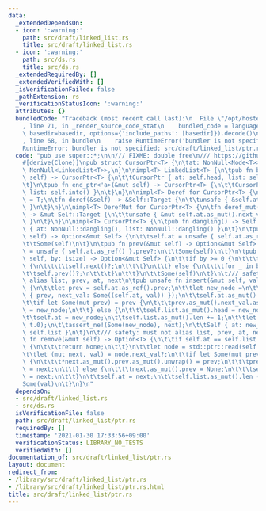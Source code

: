 ```yaml
---
data:
  _extendedDependsOn:
  - icon: ':warning:'
    path: src/draft/linked_list.rs
    title: src/draft/linked_list.rs
  - icon: ':warning:'
    path: src/ds.rs
    title: src/ds.rs
  _extendedRequiredBy: []
  _extendedVerifiedWith: []
  _isVerificationFailed: false
  _pathExtension: rs
  _verificationStatusIcon: ':warning:'
  attributes: {}
  bundledCode: "Traceback (most recent call last):\n  File \"/opt/hostedtoolcache/Python/3.9.1/x64/lib/python3.9/site-packages/onlinejudge_verify/documentation/build.py\"\
    , line 71, in _render_source_code_stat\n    bundled_code = language.bundle(stat.path,\
    \ basedir=basedir, options={'include_paths': [basedir]}).decode()\n  File \"/opt/hostedtoolcache/Python/3.9.1/x64/lib/python3.9/site-packages/onlinejudge_verify/languages/user_defined.py\"\
    , line 68, in bundle\n    raise RuntimeError('bundler is not specified: {}'.format(path.as_posix()))\n\
    RuntimeError: bundler is not specified: src/draft/linked_list/ptr.rs\n"
  code: "pub use super::*;\n\n/// FIXME: double free\n/// https://github.com/shino16/cpr/runs/1796042987?check_suite_focus=true#step:8:65\n\
    #[derive(Clone)]\npub struct CursorPtr<T> {\n\tat: NonNull<Node<T>>,\n\tlist:\
    \ NonNull<LinkedList<T>>,\n}\n\nimpl<T> LinkedList<T> {\n\tpub fn begin_ptr<'a>(&mut\
    \ self) -> CursorPtr<T> {\n\t\tCursorPtr { at: self.head, list: self.into() }\n\
    \t}\n\tpub fn end_ptr<'a>(&mut self) -> CursorPtr<T> {\n\t\tCursorPtr { at: self.tail,\
    \ list: self.into() }\n\t}\n}\n\nimpl<T> Deref for CursorPtr<T> {\n\ttype Target\
    \ = T;\n\tfn deref(&self) -> &Self::Target {\n\t\tunsafe { &self.at.as_ref().next_val.as_ref().unwrap().1\
    \ }\n\t}\n}\n\nimpl<T> DerefMut for CursorPtr<T> {\n\tfn deref_mut(&mut self)\
    \ -> &mut Self::Target {\n\t\tunsafe { &mut self.at.as_mut().next_val.as_mut().unwrap().1\
    \ }\n\t}\n}\n\nimpl<T> CursorPtr<T> {\n\tpub fn dangling() -> Self {\n\t\tSelf\
    \ { at: NonNull::dangling(), list: NonNull::dangling() }\n\t}\n\tpub fn next(&mut\
    \ self) -> Option<&mut Self> {\n\t\tself.at = unsafe { self.at.as_ref() }.next_val.as_ref()?.0;\n\
    \t\tSome(self)\n\t}\n\tpub fn prev(&mut self) -> Option<&mut Self> {\n\t\tself.at\
    \ = unsafe { self.at.as_ref() }.prev?;\n\t\tSome(self)\n\t}\n\tpub fn advance(&mut\
    \ self, by: isize) -> Option<&mut Self> {\n\t\tif by >= 0 {\n\t\t\tfor _ in 0..by\
    \ {\n\t\t\t\tself.next()?;\n\t\t\t}\n\t\t} else {\n\t\t\tfor _ in by..0 {\n\t\t\
    \t\tself.prev()?;\n\t\t\t}\n\t\t}\n\t\tSome(self)\n\t}\n\t/// safety: must not\
    \ alias list, prev, at, next\n\tpub unsafe fn insert(&mut self, val: T) -> Self\
    \ {\n\t\tlet prev = self.at.as_ref().prev;\n\t\tlet new_node =\n\t\t\tself.list.as_mut().new_node(Node\
    \ { prev, next_val: Some((self.at, val)) });\n\t\tself.at.as_mut().prev = Some(new_node);\n\
    \t\tif let Some(mut prev) = prev {\n\t\t\tprev.as_mut().next_val.as_mut().unwrap().0\
    \ = new_node;\n\t\t} else {\n\t\t\tself.list.as_mut().head = new_node;\n\t\t}\n\
    \t\tself.at = new_node;\n\t\tself.list.as_mut().len += 1;\n\t\tlet next = new_node.as_ref().next_val.as_ref().map(|t|\
    \ t.0);\n\t\tassert_ne!(Some(new_node), next);\n\t\tSelf { at: new_node, list:\
    \ self.list }\n\t}\n\t/// safety: must not alias list, prev, at, next\n\tpub unsafe\
    \ fn remove(&mut self) -> Option<T> {\n\t\tif self.at == self.list.as_mut().tail\
    \ {\n\t\t\treturn None;\n\t\t}\n\t\tlet node = std::ptr::read(self.at.as_ptr());\n\
    \t\tlet (mut next, val) = node.next_val?;\n\t\tif let Some(mut prev) = node.prev\
    \ {\n\t\t\t*next.as_mut().prev.as_mut().unwrap() = prev;\n\t\t\tprev.as_mut().next_val.as_mut().unwrap().0\
    \ = next;\n\t\t} else {\n\t\t\tnext.as_mut().prev = None;\n\t\t\tself.list.as_mut().head\
    \ = next;\n\t\t}\n\t\tself.at = next;\n\t\tself.list.as_mut().len -= 1;\n\t\t\
    Some(val)\n\t}\n}\n"
  dependsOn:
  - src/draft/linked_list.rs
  - src/ds.rs
  isVerificationFile: false
  path: src/draft/linked_list/ptr.rs
  requiredBy: []
  timestamp: '2021-01-30 17:33:56+09:00'
  verificationStatus: LIBRARY_NO_TESTS
  verifiedWith: []
documentation_of: src/draft/linked_list/ptr.rs
layout: document
redirect_from:
- /library/src/draft/linked_list/ptr.rs
- /library/src/draft/linked_list/ptr.rs.html
title: src/draft/linked_list/ptr.rs
---
```

